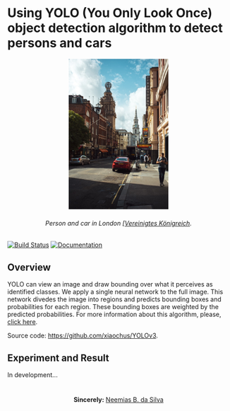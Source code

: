 # Using YOLO (You Only Look Once) object detection algorithm to detect persons and cars

<p align="center"><img src="images/person-car.jpg" width="45%" height="45%"></p> 
<h6 align="center">Person and car in London [<a href="https://unsplash.com/photos/AvHBdfZ0HAQ">Vereinigtes Königreich</a>.</h6>

[![Build Status](https://travis-ci.org/keras-team/keras.svg?branch=master)](https://travis-ci.org/keras-team/keras) [![Documentation](https://img.shields.io/badge/api-reference-blue.svg)](https://www.tensorflow.org/api_docs/)

## Overview

YOLO can view an image and draw bounding over what it perceives as identified classes. We apply a single neural network to the full image. This network divedes the image into regions and predicts bounding boxes and probabilities for each region. These bounding boxes are weighted by the predicted probabilities. For more information about this algorithm, please, [click here](https://arxiv.org/abs/1804.02767).

Source code: https://github.com/xiaochus/YOLOv3.

## Experiment and Result

In development...

#

<p align="center"><b>Sincerely:</b> <a href="https://github.com/neemiasbsilva">Neemias B. da Silva</a></p>

#
